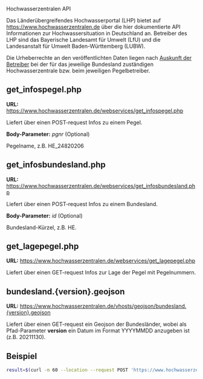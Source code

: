 Hochwasserzentralen API

Das Länderübergreifendes Hochwasserportal (LHP) bietet auf https://www.hochwasserzentralen.de über die hier dokumentierte API Informationen zur Hochwassersituation in Deutschland an. Betreiber des LHP sind das Bayerische Landesamt für Umwelt (LfU) und die Landesanstalt für Umwelt Baden-Württemberg (LUBW).

Die Urheberrechte an den veröffentlichten Daten liegen nach [Auskunft der Betreiber](https://www.hochwasserzentralen.de/impressum) bei der für das jeweilige Bundesland zuständigen Hochwasserzentrale bzw. beim jeweiligen Pegelbetreiber.


## get_infospegel.php

**URL:** https://www.hochwasserzentralen.de/webservices/get_infospegel.php

Liefert über einen POST-request Infos zu einem Pegel.


**Body-Parameter:** *pgnr* (Optional)

Pegelname, z.B. HE_24820206


## get_infosbundesland.php

**URL:** https://www.hochwasserzentralen.de/webservices/get_infosbundesland.php

Liefert über einen POST-request Infos zu einem Bundesland. 

 
**Body-Parameter:** *id* (Optional)

Bundesland-Kürzel, z.B. HE.


## get_lagepegel.php

**URL:** https://www.hochwasserzentralen.de/webservices/get_lagepegel.php

Liefert über einen GET-request Infos zur Lage der Pegel mit Pegelnummern.



## bundesland.{version}.geojson

**URL:** https://www.hochwasserzentralen.de/vhosts/geojson/bundesland.{version}.geojson

Liefert über einen GET-request ein Geojson der Bundesländer, wobei als Pfad-Parameter **version** ein Datum im Format YYYYMMDD anzugeben ist (z.B. 20211130).


## Beispiel

```bash
result=$(curl -m 60 --location --request POST 'https://www.hochwasserzentralen.de/webservices/get_infospegel.php' \--form 'pgnr="HE_24820206"')
```

